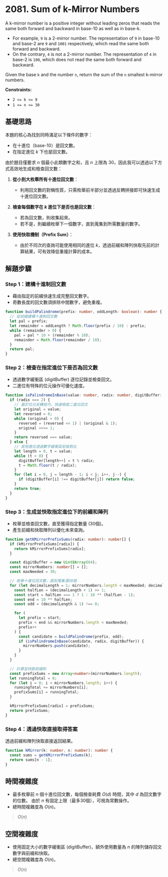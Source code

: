 # 2081. Sum of k-Mirror Numbers

A k-mirror number is a positive integer without leading zeros that reads the same both forward and backward in base-10 as well as in base-k.

- For example, `9` is a 2-mirror number. 
  The representation of `9` in base-10 and base-2 are `9` and `1001` respectively, which read the same both forward and backward.
- On the contrary, `4` is not a 2-mirror number. The representation of `4` in base-2 is `100`, 
  which does not read the same both forward and backward.

Given the base `k` and the number `n`, return the sum of the `n` smallest k-mirror numbers.

**Constraints:**

- `2 <= k <= 9`
- `1 <= n <= 30`

## 基礎思路

本題的核心為找到同時滿足以下條件的數字：

- 在十進位（base-10）是回文數。
- 在指定進位 $k$ 下也是回文數。

由於題目僅要求 $n$ 個最小此類數字之和，且 $n$ 上限為 $30$，因此我可以透過以下方式高效地生成和檢查回文數：

1. **從小到大枚舉所有十進位回文數**：

    - 利用回文數的對稱性質，只需枚舉前半部分並透過反轉拼接即可快速生成十進位回文數。

2. **檢查每個數字在 $k$ 進位下是否也是回文數**：

    - 若為回文數，則收集起來。
    - 若不是，則繼續枚舉下一個數字，直到蒐集到所需數量的數字。

3. **使用快取機制（Prefix Sum）**：

    - 由於不同次的查詢可能使用相同的進位 $k$，透過前綴和陣列快取先前的計算結果，可有效降低重複計算的成本。

## 解題步驟

### Step 1：建構十進制回文數

- 藉由指定的前綴快速生成完整回文數字。
- 奇數長度的回文數須排除中間數字，避免重複。

```typescript
function buildPalindrome(prefix: number, oddLength: boolean): number {
  // 從前綴建構十進制回文數
  let pal = prefix;
  let remainder = oddLength ? Math.floor(prefix / 10) : prefix;
  while (remainder > 0) {
    pal = pal * 10 + (remainder % 10);
    remainder = Math.floor(remainder / 10);
  }
  return pal;
}
```

### Step 2：檢查在指定進位下是否為回文數

- 透過數字緩衝區 (digitBuffer) 逐位記錄並檢查回文。
- 二進位有特殊的位元操作可優化速度。

```typescript
function isPalindromeInBase(value: number, radix: number, digitBuffer: Uint8Array): boolean {
  if (radix === 2) {
    // 基於位元反轉技巧，快速檢查二進位回文
    let original = value;
    let reversed = 0;
    while (original > 0) {
      reversed = (reversed << 1) | (original & 1);
      original >>>= 1;
    }
    return reversed === value;
  } else {
    // 其他進位透過數字緩衝區前後對比
    let length = 0, t = value;
    while (t > 0) {
      digitBuffer[length++] = t % radix;
      t = Math.floor(t / radix);
    }
    for (let i = 0, j = length - 1; i < j; i++, j--) {
      if (digitBuffer[i] !== digitBuffer[j]) return false;
    }
    return true;
  }
}
```

### Step 3：生成並快取指定進位下的前綴和陣列

* 枚舉並檢查回文數，直至獲得指定數量 (30個)。
* 產生前綴和快取陣列以優化未來查詢。

```typescript
function getKMirrorPrefixSums(radix: number): number[] {
  if (kMirrorPrefixSums[radix]) {
    return kMirrorPrefixSums[radix];
  }

  const digitBuffer = new Uint8Array(64);    
  const mirrorNumbers: number[] = [];        
  const maxNeeded = 30;                      

  // 枚舉十進位回文數，直到蒐集滿30個
  for (let decimalLength = 1; mirrorNumbers.length < maxNeeded; decimalLength++) {
    const halfLen = (decimalLength + 1) >> 1;
    const start = halfLen === 1 ? 1 : 10 ** (halfLen - 1);
    const end = 10 ** halfLen;
    const odd = (decimalLength & 1) !== 0;

    for (
      let prefix = start;
      prefix < end && mirrorNumbers.length < maxNeeded;
      prefix++
    ) {
      const candidate = buildPalindrome(prefix, odd);
      if (isPalindromeInBase(candidate, radix, digitBuffer)) {
        mirrorNumbers.push(candidate);
      }
    }
  }

  // 計算並快取前綴和
  const prefixSums = new Array<number>(mirrorNumbers.length);
  let runningTotal = 0;
  for (let i = 0; i < mirrorNumbers.length; i++) {
    runningTotal += mirrorNumbers[i];
    prefixSums[i] = runningTotal;
  }

  kMirrorPrefixSums[radix] = prefixSums;
  return prefixSums;
}
```

### Step 4：透過快取直接取得答案

透過前綴和陣列快取直接返回結果。

```typescript
function kMirror(k: number, n: number): number {
  const sums = getKMirrorPrefixSums(k);
  return sums[n - 1];
}
```

## 時間複雜度

- 最多枚舉前 $n$ 個十進位回文數，每個檢查耗費 $O(d)$ 時間，其中 $d$ 為回文數字的位數。
  由於 $n$ 有固定上限（最多30個），可視為常數操作。
- 總時間複雜度為 $O(n)$。

> $O(n)$

## 空間複雜度

- 使用固定大小的數字緩衝區 (digitBuffer)，額外使用數量為 $n$ 的陣列儲存回文數字與前綴和快取。
- 總空間複雜度為 $O(n)$。

> $O(n)$
